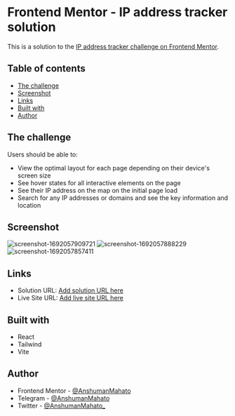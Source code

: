 # Frontend Mentor - IP address tracker solution

This is a solution to the [IP address tracker challenge on Frontend Mentor](https://www.frontendmentor.io/challenges/ip-address-tracker-I8-0yYAH0).

## Table of contents

- [The challenge](#the-challenge)
- [Screenshot](#screenshot)
- [Links](#links)
- [Built with](#built-with)
- [Author](#author)

## The challenge

Users should be able to:
- View the optimal layout for each page depending on their device's screen size
- See hover states for all interactive elements on the page
- See their IP address on the map on the initial page load
- Search for any IP addresses or domains and see the key information and location
  
## Screenshot

![screenshot-1692057909721](https://github.com/AnshumanMahato/ip-address-tracker/assets/58422570/1bf4e7b7-f53d-49d4-bfeb-2c02b7f9570c)
![screenshot-1692057888229](https://github.com/AnshumanMahato/ip-address-tracker/assets/58422570/504c3a8a-990e-4793-be01-4fe13f07c4fd)
![screenshot-1692057857411](https://github.com/AnshumanMahato/ip-address-tracker/assets/58422570/57a89759-5b56-49b1-92be-f01b310bc373)

## Links

- Solution URL: [Add solution URL here](https://your-solution-url.com)
- Live Site URL: [Add live site URL here](https://your-live-site-url.com)

## Built with

- React
- Tailwind
- Vite
  
## Author

- Frontend Mentor - [@AnshumanMahato](https://www.frontendmentor.io/profile/AnshumanMahato)
- Telegram - [@AnshumanMahato](https://t.me/AnshumanMahato)
- Twitter - [@AnshumanMahato_](https://twitter.com/AnshumanMahato_)
